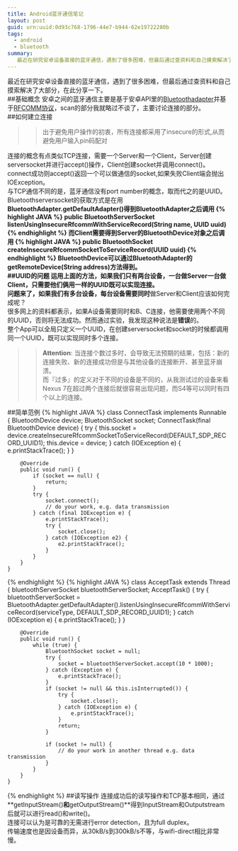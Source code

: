 ```yaml
---
title: Android蓝牙通信笔记
layout: post
guid: urn:uuid:0d93c768-1796-44e7-b944-62e19722280b
tags:
  - android
  - bluetooth
summary:
   最近在研究安卓设备直接的蓝牙通信，遇到了很多困难，但最后通过查资料和自己摸索解决了大部分，在此分享一下。
---
```


最近在研究安卓设备直接的蓝牙通信，遇到了很多困难，但最后通过查资料和自己摸索解决了大部分，在此分享一下。  
##基础概念
安卓之间的蓝牙通信主要是基于安卓API里的[Bluetoothadapter](http://developer.android.com/reference/android/bluetooth/BluetoothAdapter.html)并基于[RFCOMM协议](https://developer.bluetooth.org/TechnologyOverview/Pages/RFCOMM.aspx)，scan的部分我就略过不谈了，主要讨论连接的部分。  
##如何建立连接
>>出于避免用户操作的初衷，所有连接都采用了insecure的形式,从而避免用户输入pin码配对  

连接的概念有点类似TCP连接，需要一个Server和一个Client，Server创建serversocket并进行accept()操作，Client创建socket并调用connect()。connect成功则accept()返回一个可以做通信的socket,如果失败Client端会抛出IOException。  
与TCP通信不同的是，蓝牙通信没有port number的概念，取而代之的是UUID。  
Bluetoothserversocket的获取方式是在用**BluetoothAdapter.getDefaultAdapter()**得到BluetoothAdapter之后调用
{% highlight JAVA %}
public BluetoothServerSocket listenUsingInsecureRfcommWithServiceRecord(String name, UUID uuid)
{% endhighlight %}
而Client需要得到Server的BluetoothDevice对象之后调用
{% highlight JAVA %}
public BluetoothSocket createInsecureRfcommSocketToServiceRecord(UUID uuid) 
{% endhighlight %}
BluetoothDevice可以通过BluetoothAdapter的**getRemoteDevice(String address)**方法得到。  
##UUID的问题
运用上面的方法，如果我们只有两台设备，一台做Server一台做Client，只需要他们俩用一样的UUID既可以实现连接。  
**问题来了**，如果我们有多台设备，每台设备需要**同时**做Server和Client应该如何完成呢？  
很多网上的资料都表示，如果A设备需要同时和B、C连接，他需要使用两个不同的UUID，否则将无法成功。然而通过实验，我发现这种说法是**错误**的。  
整个App可以全局只定义一个UUID，在创建serversocket和socket的时候都调用同一个UUID，既可以实现同时多个连接。  
>>**Attention**: 当连接个数过多时，会导致无法预期的结果，包括：新的连接失败、新的连接成功但是与其他设备的连接断开、甚至蓝牙崩溃。  
而『过多』的定义对于不同的设备是不同的，从我测试过的设备来看Nexus 7在超过两个连接后就很容易出现问题，而S4等可以同时有四个以上的连接。  

##简单范例
{% highlight JAVA %}
class ConnectTask implements Runnable {
        BluetoothDevice device;
        BluetoothSocket socket;
        ConnectTask(final BluetoothDevice device) {
            try {
                this.socket = device.createInsecureRfcommSocketToServiceRecord(DEFAULT_SDP_RECORD_UUID1);
                this.device = device;
            } catch (IOException e) {
                e.printStackTrace();
            }
        }

        @Override
        public void run() {
            if (socket == null) {
                return;
            }
            try {
                socket.connect();
                // do your work, e.g. data transmission
            } catch (final IOException e) {
                e.printStackTrace();
                try {
                    socket.close();
                } catch (IOException e2) {
                    e2.printStackTrace();
                }
            }
        }
    }
{% endhighlight %}
{% highlight JAVA %}
class AcceptTask extends Thread {
        bluetoothServerSocket bluetoothServerSocket;
        AcceptTask() {
                try {
                    bluetoothServerSocket = BluetoothAdapter.getDefaultAdapter().listenUsingInsecureRfcommWithServiceRecord(serviceType, DEFAULT_SDP_RECORD_UUID1);
                } catch (IOException e) {
                    e.printStackTrace();
                }
        }

        @Override
        public void run() {
            while (true) {
                BluetoothSocket socket = null;
                try {
                    socket = bluetoothServerSocket.accept(10 * 1000);
                } catch (Exception e) {
                    e.printStackTrace();
                }
                if (socket != null && this.isInterrupted()) {
                    try {
                        socket.close();
                    } catch (IOException e) {
                        e.printStackTrace();
                    }
                    return;
                }

                if (socket != null) {
                    // do your work in another thread e.g. data transmission
                }
            }
        }
    }
{% endhighlight %}
##读写操作
连接成功后的读写操作和TCP基本相同，通过**getInputStream()**和**getOutputStream()**得到InputStream和Outputstream后就可以进行read()和write()。  
连接可以认为是可靠的无需进行error detection，且为full duplex。  
传输速度也是因设备而异，从30kB/s到300kB/s不等，与wifi-direct相比非常慢。